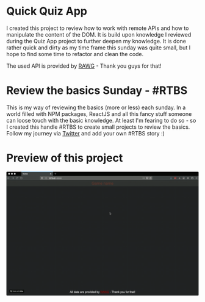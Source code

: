 # Quick Quiz App

I created this project to review how to work with remote APIs and how to manipulate the content of the DOM. It is build upon knowledge I reviewed during the Quiz App project to further deepen my knowledge. It is done rather quick and dirty as my time frame this sunday was quite small, but I hope to find some time to refactor and clean the code.

The used API is provided by [RAWG](https://rawg.io/) - Thank you guys for that!

# Review the basics Sunday - #RTBS

This is my way of reviewing the basics (more or less) each sunday. In a world filled with NPM packages, ReactJS and all this fancy stuff someone can loose touch with the basic knowledge. At least I'm fearing to do so - so I created this handle #RTBS to create small projects to review the basics. Follow my journey via [Twitter](https://twitter.com/coding_max) and add your own #RTBS story :)

# Preview of this project

![Preview](preview.gif)
